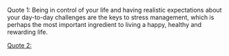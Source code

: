 Quote 1:
Being in control of your life and having realistic expectations about your day-to-day challenges are the keys to stress management, which is perhaps the most important ingredient to living a happy, healthy and rewarding life. 

[Quote 2:](Life-Quotes/life-quotes.md)